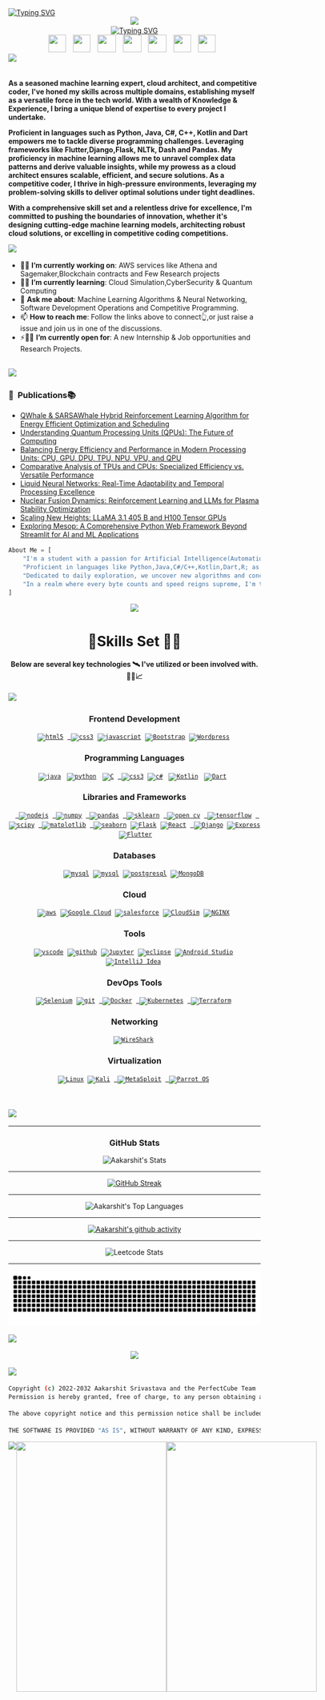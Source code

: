 <div>
    <div align="left">
        <a href="https://git.io/typing-svg"><img src="https://readme-typing-svg.herokuapp.com?font=Jersey+10+Charted&duration=900&pause=1&color=106FF7&random=false&width=435&lines=Aakarshit+Srivastava;Ark-S" alt="Typing SVG" /></a>
    </div>
    <div align="center">
        <a href="https://github.com/ArkS0001"><img src="https://github.com/ArkS0001/ArkS0001/assets/113760964/c9238858-3828-49f2-83f5-21be90f59a67"></a>
    </div>
    <div align="center">
        <a href="https://git.io/typing-svg"><img src="https://readme-typing-svg.herokuapp.com?font=Jersey+25+&weight=500&size=25&pause=700&random=false&width=435&lines=Hi+%F0%9F%91%8B+I'm+Aakarshit+Srivastava;Machine+Learning+Expert;Data+Scientist;Cloud+Architect;Software+Developer;AWS+Solution+Architect;Android+Ios+Developer;Web+Development+Frameworks;Emerging+Tech+Researcher;Quantum+Based+Algorithms;" alt="Typing SVG" /></a>
    </div>
    <div align="center">
    <a href="https://api.whatsapp.com/send?phone=917275011914"><img src="https://github.com/Ayushverma135/Ayushverma135/assets/120269805/a63dc3b2-47ca-497c-8302-d32abcad18ed" width="35" height="35" style="margin-right: 10px;" /></a>
    <a href="https://twitter.com/AakarshitSriva3"><img src="https://github.com/ArkS0001/ArkS0001/assets/113760964/7eeeffd6-2840-4a89-8c8f-8d11ac6a942d" width="35" height="35" style="margin-right: 10px;" /></a>
    <a href="https://www.linkedin.com/in/aakarshit-srivastava-b8252922a/"><img src="https://upload.wikimedia.org/wikipedia/commons/thumb/f/f8/LinkedIn_icon_circle.svg/1200px-LinkedIn_icon_circle.svg.png" width="37" height="35" style="margin-right: 10px;" /></a>
    <a href="mailto:shubh26002@gmail.com"><img src="https://www.logo.wine/a/logo/Gmail/Gmail-Logo.wine.svg" width="37" height="35" style="margin-right: 10px;" /></a>
    <a href="https://www.youtube.com/@ArkSriva"><img src="https://github.com/user-attachments/assets/8c7f85d4-8449-4e44-8190-ccc5ca9c4a8d" width="37" height="35" style="margin-right: 10px;" /></a>
    <a href="https://t.me/ArkS0001"><img src="https://i.pinimg.com/originals/31/2a/f9/312af9235aadad69655688eaee97eabf.png" width="35" height="35" style="margin-right: 10px;" /></a>
    <a href="https://medium.com/@arks0001"><img src="https://github.com/user-attachments/assets/050cd019-9c69-4730-8441-99658513e892" width="35" height="35" style="margin-right: 10px;" /></a>
</div>
<a href="https://twitter.com/AakarshitSriva3"><img src="https://user-images.githubusercontent.com/73097560/115834477-dbab4500-a447-11eb-908a-139a6edaec5c.gif"></a>
<div align="left">
        <br />
        <p>
            <strong>
               As a seasoned machine learning expert, cloud architect, and competitive coder, I've honed my skills across multiple domains, establishing myself as a versatile force in the tech world. With a wealth of Knowledge & Experience, I bring a unique blend of expertise to every project I undertake.

Proficient in languages such as Python, Java, C#, C++, Kotlin and Dart empowers me to tackle diverse programming challenges. Leveraging frameworks like Flutter,Django,Flask, NLTk, Dash and Pandas.
My proficiency in machine learning allows me to unravel complex data patterns and derive valuable insights, while my prowess as a cloud architect ensures scalable, efficient, and secure solutions. As a competitive coder, I thrive in high-pressure environments, leveraging my problem-solving skills to deliver optimal solutions under tight deadlines.

 With a comprehensive skill set and a relentless drive for excellence, I'm committed to pushing the boundaries of innovation, whether it's designing cutting-edge machine learning models, architecting robust cloud solutions, or excelling in competitive coding competitions.
            </strong>
        </p>
        <a href="https://twitter.com/AakarshitSriva3"><img src="https://user-images.githubusercontent.com/73097560/115834477-dbab4500-a447-11eb-908a-139a6edaec5c.gif"></a>
        <ul>
            <li>🔭🚀 <b>I’m currently working on</b>: AWS services like Athena and Sagemaker,Blockchain contracts and Few Research projects </li>
            <li>🌱🧠 <b>I’m currently learning</b>: Cloud Simulation,CyberSecurity & Quantum Computing</li>
            <li>💬 <b>Ask me about</b>: Machine Learning Algorithms & Neural Networking, Software Development Operations and Competitive Programming.</li>
            <li>📫 <b>How to reach me</b>: Follow the links above to connect👆,or just raise a issue and join us in one of the discussions.</li>
            <li>⚡🐱‍🏍 <b>I’m currently open for</b>: A new Internship & Job opportunities and Research Projects.
            </li>
            <!-- <li>👨‍💻 </li>
            <li>⚡  -->
        </ul>
        <br />
    </div>
<a href="https://medium.com/@arks0001"><img src="https://user-images.githubusercontent.com/73097560/115834477-dbab4500-a447-11eb-908a-139a6edaec5c.gif"></a>
### 📝 &nbsp;Publications📚
<ul>
  <li><a href="https://medium.com/@arks0001/qwhale-hybrid-reinforcement-learning-algorithm-for-energy-efficient-optimization-and-scheduling-61e9375ddaa0">QWhale & SARSAWhale Hybrid Reinforcement Learning Algorithm for Energy Efficient Optimization and Scheduling</a></li>
  <li><a href="https://medium.com/@arks0001/understanding-quantum-processing-units-qpus-the-future-of-computing-cb459a4d5d75">Understanding Quantum Processing Units (QPUs): The Future of Computing</a></li>
   <li><a href="https://medium.com/@arks0001/energy-temperature-performance-trade-off-in-processing-units-cpu-gpu-dpu-tpu-npu-vpu-qpu-cd8eecc33a7f">Balancing Energy Efficiency and Performance in Modern Processing Units: CPU, GPU, DPU, TPU, NPU, VPU, and QPU</a></li>
    <li><a href="https://arks0001.medium.com/comparative-analysis-of-tpus-and-cpus-specialized-efficiency-vs-versatile-performance-79389986a717">Comparative Analysis of TPUs and CPUs: Specialized Efficiency vs. Versatile Performance</a></li>
    <li><a href="https://medium.com/@arks0001/liquid-neural-networks-real-time-adaptability-and-temporal-processing-excellence-781e2448a1fb">Liquid Neural Networks: Real-Time Adaptability and Temporal Processing Excellence</a></li>
    <li><a href="https://arks0001.medium.com/nuclear-fusion-dynamics-reinforcement-learning-and-llms-for-plasma-stability-optimization-98e0a3173128">Nuclear Fusion Dynamics: Reinforcement Learning and LLMs for Plasma Stability Optimization</a></li>
    <li><a href="https://medium.com/@arks0001/scaling-new-heights-llama-3-1-405-b-and-h100-tensor-gpus-da028f657b3c">Scaling New Heights: LLaMA 3.1 405 B and H100 Tensor GPUs</a></li>
    <li><a href="https://arks0001.medium.com/exploring-mesop-a-comprehensive-python-web-framework-beyond-streamlit-for-ai-and-ml-applications-78dd91c3d3ae">Exploring Mesop: A Comprehensive Python Web Framework Beyond Streamlit for AI and ML Applications</a></li>
</ul>

```py
About Me = [
    "I'm a student with a passion for Artificial Intelligence(Automation & Robotics) and a journey of steep continuous learning.",
    "Proficient in languages like Python,Java,C#/C++,Kotlin,Dart,R; as well as web technologies including Full stack and MERN.",
    "Dedicated to daily exploration, we uncover new algorithms and concepts, forging ahead with curiosity.",
    "In a realm where every byte counts and speed reigns supreme, I'm the code whisperer, crafting efficiency into existence. 💻✨"
]
```
<div align="center">
     <a href="https://www.linkedin.com/in/aakarshit-srivastava-b8252922a"><img src="https://user-images.githubusercontent.com/74038190/212284087-bbe7e430-757e-4901-90bf-4cd2ce3e1852.gif" width="100"></a>
    <h1>🧠Skills Set 🦾🤖</h1>
    <h4>Below are several key technologies 🛰 I've utilized or been involved with.👨‍💻📈</h4>
</div>
<a href="https://twitter.com/AakarshitSriva3"><img src="https://user-images.githubusercontent.com/73097560/115834477-dbab4500-a447-11eb-908a-139a6edaec5c.gif"></a>
<div align="center">
    <h3><b>Frontend Development</b></h3>
    <code><a href="#" target="_blank"><img src="https://upload.wikimedia.org/wikipedia/commons/thumb/6/61/HTML5_logo_and_wordmark.svg/512px-HTML5_logo_and_wordmark.svg.png" title="HTML5" alt="html5" width="40" height="40"/></a></code>&nbsp;
    <code><a href="#" target="_blank"> <img src="https://upload.wikimedia.org/wikipedia/commons/thumb/6/62/CSS3_logo.svg/800px-CSS3_logo.svg.png" title="CSS3" alt="css3" width="40" height="40"/></a></code>&nbsp;
    <code><a href="#" target="_blank"><img src="https://upload.wikimedia.org/wikipedia/commons/thumb/6/6a/JavaScript-logo.png/800px-JavaScript-logo.png" title="JavaScript" alt="javascript" width="40" height="40"/></a></code>&nbsp;
    <code><a href="#" target="_blank"><img src="https://github.com/ArkS0001/ArkS0001/assets/113760964/457970d7-70b3-4244-bdb8-aed8e0f6d3f0" title="Bootstrap" alt="Bootstrap" width="40" height="40"/></a></code>&nbsp;
    <code><a href="#" target="_blank"><img src="https://github.com/ArkS0001/ArkS0001/assets/113760964/38b510c4-5980-4865-b351-b1bc39915234" title="Wordpress" alt="Wordpress" width="40" height="40"/></a></code>&nbsp;
</div>

<div align="center">
    <h3><b>Programming Languages</b></h3>
     <code><a href="#" target="_blank"><img src="https://static.javatpoint.com/core/images/java-logo1.png" title="Java" alt="java"  height="40"/></a></code>&nbsp;&nbsp;
    <code><a href="#" target="_blank"><img src="https://upload.wikimedia.org/wikipedia/commons/thumb/c/c3/Python-logo-notext.svg/1869px-Python-logo-notext.svg.png" title="Python" alt="python"  height="40"/></a></code>&nbsp;&nbsp;
    <code><a href="#" target="_blank"><img src="https://upload.wikimedia.org/wikipedia/commons/1/19/C_Logo.png" title="HTML5" alt="C" height="40"/></a></code>&nbsp;
    <code><a href="#" target="_blank"> <img src="https://upload.wikimedia.org/wikipedia/commons/thumb/1/18/ISO_C%2B%2B_Logo.svg/1822px-ISO_C%2B%2B_Logo.svg.png" title="Cpp" alt="css3"  height="40"/></a></code>&nbsp;
     <code><a href="#" target="_blank"><img src="https://github.com/ArkS0001/ArkS0001/assets/113760964/f07f2313-4046-4f64-a519-4603ffa84575" title="Java" alt="c#"  height="40"/></a></code>&nbsp;&nbsp;
    <code><a href="#" target="_blank"><img src="https://upload.wikimedia.org/wikipedia/commons/7/74/Kotlin_Icon.png" title="Kotlin" alt="Kotlin"  height="40"/></a></code>&nbsp;&nbsp;
    <code><a href="#" target="_blank"><img src="https://upload.wikimedia.org/wikipedia/commons/c/c6/Dart_logo.png" title="Dart" alt="Dart"  height="40"/></a></code>&nbsp;&nbsp;
</div>
<div align="center">
    <h3><b>Libraries and Frameworks</b></h3>
    <code><a href="#" target="_blank"> <img src="https://static-00.iconduck.com/assets.00/node-js-icon-227x256-913nazt0.png" title="NodeJS" alt="nodejs" height="40"/></a></code>&nbsp;
     <code><a href="#" target="_blank"> <img src="https://logosandtypes.com/wp-content/uploads/2024/02/NumPy.png" title="Numpy" alt="numpy" height="40"/></a></code>&nbsp;
    <code><a href="#" target="_blank"> <img src="https://seeklogo.com/images/P/pandas-icon-logo-BE10401BF1-seeklogo.com.png" title="Pandas" alt="pandas" height="40"/></a></code>&nbsp;
    <code><a href="#" target="_blank"> <img src="https://seeklogo.com/images/S/scikit-learn-logo-8766D07E2E-seeklogo.com.png" title="Scikit Learn" alt="sklearn" height="40"/></a></code>&nbsp;
    <code><a href="#" target="_blank"> <img src="https://opencv.org/wp-content/uploads/2020/07/OpenCV_logo_no_text_.png" title="Open CV" alt="open cv" height="40"/></a></code>&nbsp;
    <code><a href="#" target="_blank"> <img src="https://upload.wikimedia.org/wikipedia/commons/thumb/2/2d/Tensorflow_logo.svg/1915px-Tensorflow_logo.svg.png" title="Tensorflow" alt="tensorflow" height="40"/></a></code>&nbsp;
    <code><a href="#" target="_blank"> <img src="https://encrypted-tbn0.gstatic.com/images?q=tbn:ANd9GcQqoAubNiI_aSMGINDD6rQZMepg417jWh7UMQ&s" title="Scipy" alt="scipy" height="40"/></a></code>&nbsp;
    <code><a href="#" target="_blank"> <img src="https://seeklogo.com/images/M/matplotlib-logo-7676870AC0-seeklogo.com.png" title="Matplotlib" alt="matplotlib" height="40"/></a></code>&nbsp;
    <code><a href="#" target="_blank"> <img src="https://user-images.githubusercontent.com/315810/92161415-9e357100-edfe-11ea-917d-f9e33fd60741.png" title="Seaborn" alt="seaborn" height="40"/></a></code>&nbsp;
    <code><a href="#" target="_blank"><img src="https://e7.pngegg.com/pngimages/654/56/png-clipart-flask-web-framework-python-software-framework-jinja-flask-miscellaneous-monochrome-thumbnail.png" title="Flask" alt="Flask" height="40"/></a></code>&nbsp;
    <code><a href="#" target="_blank"><img src="https://upload.wikimedia.org/wikipedia/commons/a/a7/React-icon.svg" title="React" alt="React" height="40"/></a></code>&nbsp;
    <code><a href="#" target="_blank"> <img src="https://github.com/ArkS0001/ArkS0001/assets/113760964/1a1e18f3-61e8-478f-9652-4a38537ca824" title="Django" alt="Django" height="40"/></a></code>&nbsp;
    <code><a href="#" target="_blank"><img src="https://upload.wikimedia.org/wikipedia/commons/6/64/Expressjs.png" title="Express" alt="Express" height="40"/></a></code>&nbsp;
    <code><a href="#" target="_blank"><img src="https://upload.wikimedia.org/wikipedia/commons/7/79/Flutter_logo.svg" title="Flutter" alt="Flutter" height="40"/></a></code>&nbsp;
</div>

<div align="center">
    <h3><b>Databases</b></h3>
    <code><a href="#" target="_blank"><img src="https://pngimg.com/uploads/mysql/mysql_PNG11.png" title="MySql" alt="mysql" height="40"/></a></code>&nbsp;
    <code><a href="#" target="_blank"><img src="https://github.com/ArkS0001/ArkS0001/assets/113760964/220a5a93-a253-443c-b517-e788b7971a22" title="Firebase" alt="mysql" height="40"/></a></code>&nbsp;
    <code><a href="#" target="_blank"><img src="https://upload.wikimedia.org/wikipedia/commons/thumb/2/29/Postgresql_elephant.svg/1985px-Postgresql_elephant.svg.png" title="PostgreSQL" alt="postgresql" height="40"/></a></code>&nbsp;
    <code><a href="#" target="_blank"><img src="https://github.com/ArkS0001/ArkS0001/assets/113760964/4b917130-00f5-4f0b-842c-634a29600699" title="MongoDB" alt="MongoDB" height="40"/></a></code>&nbsp;
</div>

<div align="center">
    <h3><b>Cloud</b></h3>
    <code><a href="#" target="_blank"><img src="https://upload.wikimedia.org/wikipedia/commons/thumb/9/93/Amazon_Web_Services_Logo.svg/2560px-Amazon_Web_Services_Logo.svg.png" title="aws" alt="aws"  height="40"/></a></code>&nbsp;
    <code><a href="#" target="_blank"><img src="https://github.com/ArkS0001/ArkS0001/assets/113760964/e900a288-5580-406d-953d-7984a6f6b9da" title="Google Cloud" alt="Google Cloud"  height="40"/></a></code>&nbsp;
    <code><a href="#" target="_blank"><img src="https://github.com/ArkS0001/ArkS0001/assets/113760964/68ba40a8-2266-413a-b06c-c091cb738bef" title="salesforce" alt="salesforce"  height="40"/></a></code>&nbsp;
     <code><a href="#" target="_blank"><img src="https://github.com/ArkS0001/ArkS0001/assets/113760964/0f731d8d-4323-40be-8e68-eba66f1aa486" title="Cloudsim" alt="CloudSim"  height="40"/></a></code>&nbsp;
    <code><a href="#" target="_blank"><img src="https://github.com/ArkS0001/ArkS0001/assets/113760964/021fa33e-5224-492a-8da2-f71b43341d2e" title="NGINX" alt="NGINX"  height="40"/></a></code>&nbsp;
</div>

<div align="center">
    <h3><b>Tools</b></h3>
    <code><a href="#" target="_blank"><img src="https://upload.wikimedia.org/wikipedia/commons/thumb/9/9a/Visual_Studio_Code_1.35_icon.svg/2048px-Visual_Studio_Code_1.35_icon.svg.png" title="VSCode" alt="vscode" width="40" height="40"/></a></code>&nbsp;
    <code><a href="#" target="_blank"><img src="https://cdn-icons-png.flaticon.com/512/25/25231.png" title="GitHub" alt="github" width="40" height="40"/></a></code>&nbsp;
    <code><a href="#" target="_blank"><img src="https://github.com/ArkS0001/ArkS0001/assets/113760964/c19d8e21-c373-47c7-926a-29a4bbe9898c" title="Git" alt="Jupyter" width="40" height="40"/></a></code>&nbsp;
    <code><a href="#" target="_blank"><img src="https://cdn.freebiesupply.com/logos/large/2x/eclipse-11-logo-png-transparent.png" title="Eclipse" alt="eclipse" width="40" height="40"/></a></code>&nbsp;
    <code><a href="#" target="_blank"><img src="https://github.com/ArkS0001/ArkS0001/assets/113760964/dc017b83-20fc-4680-8c70-bffa06e19fcb" title="Android Studio" alt="Android Studio" width="40" height="40"/></a></code>&nbsp;
    <code><a href="#" target="_blank"><img src="https://github.com/ArkS0001/ArkS0001/assets/113760964/8aa4ac73-748f-4f59-a89c-a1061b8b5917" title="IntelliJ Idea" alt="IntelliJ Idea" width="40" height="40"/></a></code>&nbsp;
</div>

<div align="center">
    <h3><b>DevOps Tools</b></h3>
    <code><a href="#" target="_blank"><img src="https://github.com/ArkS0001/ArkS0001/assets/113760964/8145c5bf-212c-4782-b375-18517ce89553" title="Selenium" alt="Selenium" width="40" height="40"/></a></code>&nbsp;
    <code><a href="#" target="_blank"><img src="https://d28yx2zopyx2ad.cloudfront.net/assets/git.png" title="Git" alt="git" width="40" height="40"/></a></code>&nbsp;
    <code><a href="#" target="_blank"> <img src="https://cdn-icons-png.flaticon.com/512/919/919853.png" title="Docker" alt="Docker" width="40" height="40"/></a></code>&nbsp;
    <code><a href="#" target="_blank"> <img src="https://github.com/ArkS0001/ArkS0001/assets/113760964/224e4ba9-7599-4ea1-b696-009818138def" title="Kubernetes" alt="Kubernetes" width="40" height="40"/></a></code>&nbsp;
    <code><a href="#" target="_blank"> <img src="https://github.com/ArkS0001/ArkS0001/assets/113760964/f1709295-086c-4f14-a06b-a624f44dec62" title="Terraform" alt="Terraform" width="40" height="40"/></a></code>&nbsp;
</div>
<div align="center">
    <h3><b>Networking</b></h3>
    <code><a href="#" target="_blank"><img src="https://github.com/ArkS0001/ArkS0001/assets/113760964/54c83453-be24-4078-8330-db71fac5a0fb" title="WireShark" alt="WireShark" width="90" height="40"/></a></code>&nbsp;
</div>
<div align="center">
    <h3><b>Virtualization</b></h3>
    <code><a href="#" target="_blank"><img src="https://github.com/ArkS0001/ArkS0001/assets/113760964/0cc386e4-f405-43ed-a323-ce686e5b45f8" title="Linux" alt="Linux" width="40" height="40"/></a></code>&nbsp;
    <code><a href="#" target="_blank"><img src="https://github.com/ArkS0001/ArkS0001/assets/113760964/f0641008-3322-488a-a9f2-3e5613039606" title="Kali" alt="Kali" width="40" height="40"/></a></code>&nbsp;
    <code><a href="#" target="_blank"> <img src="https://github.com/ArkS0001/ArkS0001/assets/113760964/a0da5195-b52c-4696-86df-7a6921596431" title="MetaSploit" alt="MetaSploit" width="40" height="40"/></a></code>&nbsp;
    <code><a href="#" target="_blank"> <img src="https://github.com/ArkS0001/ArkS0001/assets/113760964/22132f90-c38e-4627-9d0f-54695602399d" title="Parrot OS" alt="Parrot OS" width="40" height="40"/></a></code>&nbsp;
    <br><br>
    <br><br>
</div>
</div>
<a href="https://twitter.com/AakarshitSriva3"><img src="https://user-images.githubusercontent.com/73097560/115834477-dbab4500-a447-11eb-908a-139a6edaec5c.gif"></a>
<hr>

<div align="center"><h3><b>GitHub Stats</b></h3></div>
<div align="center">

![Aakarshit's Stats](https://github-readme-stats.vercel.app/api?username=ArkS0001&theme=transparent&show_icons=true&hide_border=false&count_private=true)

<hr>

[![GitHub Streak](http://github-readme-streak-stats.herokuapp.com?user=ArkS0001&theme=transparent&count_private=true)](https://git.io/streak-stats)

<hr>

 ![Aakarshit's Top Languages](https://github-readme-stats.vercel.app/api/top-langs/?username=ArkS0001&theme=transparent&show_icons=true&hide_border=false&layout=compact&count_private=true)

<hr>

[![Aakarshit's github activity](https://github-readme-activity-graph.vercel.app/graph?username=ArkS0001&theme=github-compact)]()

<hr>

![Leetcode Stats](https://leetcard.jacoblin.cool/XxArksxX?ext=activity)

<hr>

</div>

![snake gif](https://github.com/ArkS0001/ArkS0001/blob/output/github-contribution-grid-snake.svg)

[![](https://visitcount.itsvg.in/api?id=ArkS0001&label=Visitors&icon=0&pretty=true)]()

<p align="center">
     <img src="https://capsule-render.vercel.app/api?type=waving&height=100&color=gradient&section=footer&reversal=true&descAlign=5"/>
</p>

<a href="https://twitter.com/AakarshitSriva3"><img src="https://user-images.githubusercontent.com/73097560/115834477-dbab4500-a447-11eb-908a-139a6edaec5c.gif"></a>

```bash
Copyright (c) 2022-2032 Aakarshit Srivastava and the PerfectCube Team
Permission is hereby granted, free of charge, to any person obtaining a copy of this software and associated documentation files (the "Software"), to deal in the Software without restriction, including without limitation the rights to use, copy, modify, merge, publish, distribute, sublicense, and/or sell copies of the Software, and to permit persons to whom the Software is furnished to do so, subject to the following conditions:

The above copyright notice and this permission notice shall be included in all copies or substantial portions of the Software.

THE SOFTWARE IS PROVIDED "AS IS", WITHOUT WARRANTY OF ANY KIND, EXPRESS OR IMPLIED, INCLUDING BUT NOT LIMITED TO THE WARRANTIES OF MERCHANTABILITY, FITNESS FOR A PARTICULAR PURPOSE AND NONINFRINGEMENT. IN NO EVENT SHALL THE AUTHORS OR COPYRIGHT HOLDERS BE LIABLE FOR ANY CLAIM, DAMAGES OR OTHER LIABILITY, WHETHER IN AN ACTION OF CONTRACT, TORT OR OTHERWISE, ARISING FROM, OUT OF OR IN CONNECTION WITH THE SOFTWARE OR THE USE OR OTHER DEALINGS IN THE SOFTWARE.

```
<div style="display: flex; align-items: flex-start; justify-content: space-between; height: 100vh;">
    <img src="https://user-images.githubusercontent.com/74038190/229223156-0cbdaba9-3128-4d8e-8719-b6b4cf741b67.gif" width="100" style="align-self: flex-start;">
    <img src="https://github.com/user-attachments/assets/80d9b131-ebe5-428f-98d5-f1c136bd59f6" width="300" height="500">
    <img src="https://github.com/user-attachments/assets/1ac6f68b-ee08-42a5-81c0-ba8efe446025" width="300" height="500">
</div>

<a href="https://www.linkedin.com/in/arks0001/"><img src="https://user-images.githubusercontent.com/73097560/115834477-dbab4500-a447-11eb-908a-139a6edaec5c.gif"></a>
